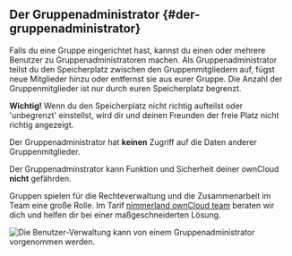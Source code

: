 ## Der Gruppenadministrator {#der-gruppenadministrator}

Falls du eine Gruppe eingerichtet hast, kannst du einen oder mehrere Benutzer zu Gruppenadministratoren machen. Als Gruppenadministrator teilst du den Speicherplatz zwischen den Gruppenmitgliedern auf, fügst neue Mitglieder hinzu oder entfernst sie aus eurer Gruppe. Die Anzahl der Gruppenmitglieder ist nur durch euren Speicherplatz begrenzt.

**Wichtig!** Wenn du den Speicherplatz nicht richtig aufteilst oder 'unbegrenzt' einstellst, wird dir und deinen Freunden der freie Platz nicht richtig angezeigt.

Der Gruppenadministrator hat **keinen** Zugriff auf die Daten anderer Gruppenmitglieder.

Der Gruppenadminstrator kann Funktion und Sicherheit deiner ownCloud **nicht** gefährden.

Gruppen spielen für die Rechteverwaltung und die Zusammenarbeit im Team eine große Rolle. Im Tarif [nimmerland ownCloud team](https://nimmerland.de/nimmerland-cloud-team.html) beraten wir dich und helfen dir bei einer maßgeschneiderten Lösung.

![Die Benutzer-Verwaltung kann von einem Gruppenadministrator vorgenommen werden.](https://lehre.nimmerland.de/index.php/s/2jCVN3wRl5KogDL/download)
